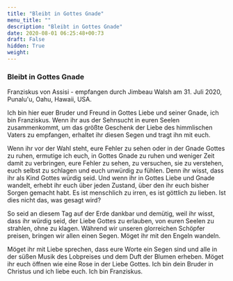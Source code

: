 ```yaml
---
title: "Bleibt in Gottes Gnade"
menu_title: ""
description: "Bleibt in Gottes Gnade"
date: 2020-08-01 06:25:48+00:73
draft: False
hidden: True
weight:
---
```

### Bleibt in Gottes Gnade

Franziskus von Assisi - empfangen durch Jimbeau Walsh am 31. Juli 2020, Punalu'u, Oahu, Hawaii, USA.

Ich bin hier euer Bruder und Freund in Gottes Liebe und seiner Gnade, ich bin Franziskus. Wenn ihr aus der Sehnsucht in euren Seelen zusammenkommt, um das größte Geschenk der Liebe des himmlischen Vaters zu empfangen, erhaltet ihr diesen Segen und tragt ihn mit euch.

Wenn ihr vor der Wahl steht, eure Fehler zu sehen oder in der Gnade Gottes zu ruhen, ermutige ich euch, in Gottes Gnade zu ruhen und weniger Zeit damit zu verbringen, eure Fehler zu sehen, zu versuchen, sie zu verstehen, euch selbst zu schlagen und euch unwürdig zu fühlen. Denn ihr wisst, dass ihr als Kind Gottes würdig seid. Und wenn ihr in Gottes Liebe und Gnade wandelt, erhebt ihr euch über jeden Zustand, über den ihr euch bisher Sorgen gemacht habt. Es ist menschlich zu irren, es ist göttlich zu lieben. Ist dies nicht das, was gesagt wird?

So seid an diesem Tag auf der Erde dankbar und demütig, weil ihr wisst, dass ihr würdig seid, der Liebe Gottes zu erlauben, von euren Seelen zu strahlen, ohne zu klagen. Während wir unseren glorreichen Schöpfer preisen, bringen wir allen einen Segen.  Möget ihr mit den Engeln wandeln.

Möget ihr mit Liebe sprechen, dass eure Worte ein Segen sind und alle in der süßen Musik des Lobpreises und dem Duft der Blumen erheben. Möget ihr euch öffnen wie eine Rose in der Liebe Gottes. Ich bin dein Bruder in Christus und ich liebe euch. Ich bin Franziskus.
